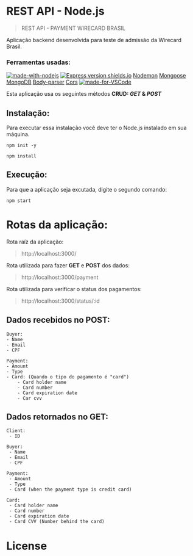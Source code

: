 # REST API - Node.js

> REST API - PAYMENT WIRECARD BRASIL

Aplicação backend desenvolvida para teste de admissão da Wirecard Brasil. 


### Ferramentas usadas:
[![made-with-nodejs](https://img.shields.io/badge/Made%20with-Node-1f425f.svg)](https://nodejs.org/en/)
[![Express version shields.io](https://img.shields.io/express/v/ansicolortags.svg)](https://www.npmjs.com/package/express)
[Nodemon](https://www.npmjs.com/package/nodemon)
[Mongoose](https://www.npmjs.com/package/mongoose)
[MongoDB](https://www.mongodb.com/)
[Body-parser](https://www.npmjs.com/package/body-parser)
[Cors](https://www.npmjs.com/package/cors)
[![made-for-VSCode](https://img.shields.io/badge/Made%20for-VSCode-1f425f.svg)](https://code.visualstudio.com/)

Esta aplicação usa os seguintes métodos **CRUD: *GET* & *POST*** 

## Instalação:

Para executar essa instalação você deve ter o Node.js instalado em sua máquina.

```
npm init -y

npm install
```

## Execução:

Para que a aplicação seja excutada, digite o segundo comando:

```
npm start
```


# Rotas da aplicação:

Rota raíz da aplicação:
> http://localhost:3000/

Rota utilizada para fazer **GET** e **POST** dos dados:
> http://localhost:3000/payment

Rota utilizada para verificar o status dos pagamentos:
> http://localhost:3000/status/:id

## Dados recebidos no POST:

```
Buyer:
- Name
- Email
- CPF

Payment:
- Amount
- Type
- Card: (Quando o tipo do pagamento é "card") 
    - Card holder name
    - Card number
    - Card expiration date
    - Car cvv
```

## Dados retornados no GET:

```
Client:
 - ID

Buyer:
 - Name
 - Email
 - CPF

Payment:
 - Amount
 - Type
 - Card (when the payment type is credit card)

Card:
 - Card holder name
 - Card number
 - Card expiration date
 - Card CVV (Number behind the card)

```

# License